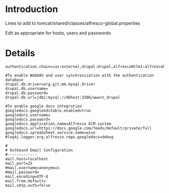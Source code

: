 # Introduction #

Lines to add to tomcat/shared/classes/alfresco-global.properties


Edit as appropriate for hosts, users and passwords
# Details #

```
authentication.chain=cas:external,drupal:drupal,alfrescoNtlm1:alfrescoNtlm

#To enable WebDAV and user synchronization with the authentication database
drupal.db.driver=org.gjt.mm.mysql.Driver
drupal.db.username=
drupal.db.password=
drupal.db.url=jdbc:mysql://dbhost:3306/wwarn_drupal

#To enable google docs integration
googledocs.googleeditable.enabled=true
googledocs.username=
googledocs.password=
googledocs.application.name=Alfresco ECM system
googledocs.url=https://docs.google.com/feeds/default/private/full
googledocs.spreadsheet.service.name=wise
#log4j.logger.org.alfresco.repo.googledocs=debug

#
# Outbound Email Configuration
#-------------
mail.host=localhost
mail.port=25
#mail.username=anonymous
#mail.password=
mail.encoding=UTF-8
mail.from.default=
mail.smtp.auth=false

```